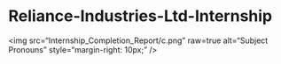 # Reliance-Industries-Ltd-Internship

<img
src=“Internship_Completion_Report/c.png”
raw=true
alt=“Subject Pronouns”
style=“margin-right: 10px;”
/>